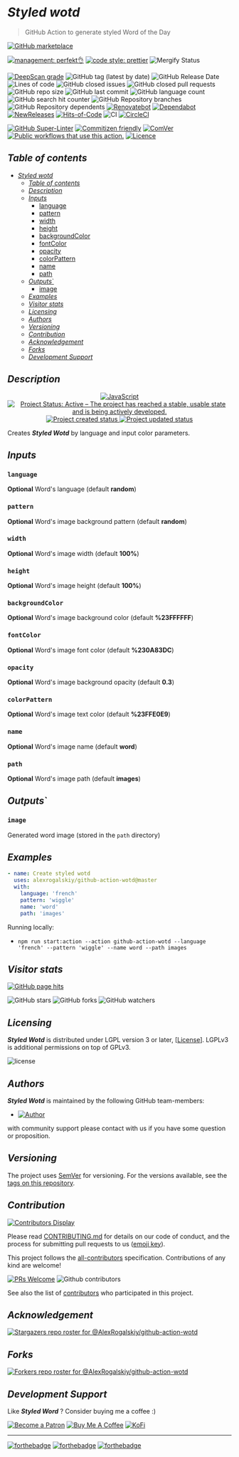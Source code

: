 # _Styled wotd_

> GitHub Action to generate styled Word of the Day

[![GitHub marketplace](https://img.shields.io/badge/marketplacegithub-styled--wotd-blue?logo=github)](https://github.com/marketplace/actions/styled-wotd)

[![management: perfekt👌](https://img.shields.io/badge/management-perfekt👌-red.svg)](https://github.com/lekterable/perfekt)
[![code style: prettier](https://img.shields.io/badge/code_style-prettier-ff69b4.svg)](https://github.com/prettier/prettier)
![Mergify Status](https://img.shields.io/endpoint.svg?url=https://gh.mergify.io/badges/AlexRogalskiy/github-action-wotd)

<!-- [![Become a sponsor](https://img.shields.io/badge/sponsor-AlexRogalskiy-181717.svg?logo=github)](https://github.com/sponsors/AlexRogalskiy)-->

[![DeepScan grade](https://deepscan.io/api/teams/11946/projects/15929/branches/326929/badge/grade.svg)](https://deepscan.io/dashboard#view=project&tid=11946&pid=15929&bid=326929)
![GitHub tag (latest by date)](https://img.shields.io/github/v/tag/AlexRogalskiy/github-action-wotd)
![GitHub Release Date](https://img.shields.io/github/release-date/AlexRogalskiy/github-action-wotd)
![Lines of code](https://tokei.rs/b1/github/AlexRogalskiy/github-action-wotd?category=lines)
![GitHub closed issues](https://img.shields.io/github/issues-closed/AlexRogalskiy/github-action-wotd)
![GitHub closed pull requests](https://img.shields.io/github/issues-pr-closed/AlexRogalskiy/github-action-wotd)
![GitHub repo size](https://img.shields.io/github/repo-size/AlexRogalskiy/github-action-wotd)
![GitHub last commit](https://img.shields.io/github/last-commit/AlexRogalskiy/github-action-wotd)
![GitHub language count](https://img.shields.io/github/languages/count/AlexRogalskiy/github-action-wotd)
![GitHub search hit counter](https://img.shields.io/github/search/AlexRogalskiy/github-action-wotd/goto)
![GitHub Repository branches](https://badgen.net/github/branches/AlexRogalskiy/github-action-wotd)
![GitHub Repository dependents](https://badgen.net/github/dependents-repo/AlexRogalskiy/github-action-wotd)
[![Renovatebot](https://badgen.net/badge/renovate/enabled/green?cache=300)](https://renovatebot.com/)
[![Dependabot](https://img.shields.io/badge/dependabot-enabled-1f8ceb.svg?style=flat-square)](https://dependabot.com/)
[![NewReleases](https://newreleases.io/badge.svg)](https://newreleases.io/github/AlexRogalskiy/github-action-wotd)
[![Hits-of-Code](https://hitsofcode.com/github/alexrogalskiy/github-action-wotd?branch=master)](https://hitsofcode.com/github/alexrogalskiy/github-action-wotd?branch=master/view?branch=master)
![CI](https://github.com/AlexRogalskiy/github-action-wotd/workflows/CI/badge.svg)
[![CircleCI](https://circleci.com/gh/AlexRogalskiy/github-action-wotd.svg?style=shield)](https://circleci.com/gh/AlexRogalskiy/github-action-wotd)

<!--[![codecov](https://codecov.io/gh/AlexRogalskiy/github-action-wotd/branch/master/graph/badge.svg)](https://codecov.io/gh/AlexRogalskiy/github-action-wotd)-->

[![GitHub Super-Linter](https://github.com/AlexRogalskiy/github-action-wotd/workflows/Lint%20Code%20Base/badge.svg)](https://github.com/marketplace/actions/super-linter)
[![Commitizen friendly](https://img.shields.io/badge/commitizen-friendly-brightgreen.svg)](http://commitizen.github.io/cz-cli/)
[![ComVer](https://img.shields.io/badge/ComVer-compliant-brightgreen.svg)][repo]
[![Public workflows that use this action.][total_usages]][search_results]
[![Licence][license_id]][license_content]

## _Table of contents_

<!--ts-->
   * [<em>Styled wotd</em>](#styled-wotd)
      * [<em>Table of contents</em>](#table-of-contents)
      * [<em>Description</em>](#description)
      * [<em>Inputs</em>](#inputs)
         * [language](#language)
         * [pattern](#pattern)
         * [width](#width)
         * [height](#height)
         * [backgroundColor](#backgroundcolor)
         * [fontColor](#fontcolor)
         * [opacity](#opacity)
         * [colorPattern](#colorpattern)
         * [name](#name)
         * [path](#path)
      * [<em>Outputs</em>`](#outputs)
         * [image](#image)
      * [<em>Examples</em>](#examples)
      * [<em>Visitor stats</em>](#visitor-stats)
      * [<em>Licensing</em>](#licensing)
      * [<em>Authors</em>](#authors)
      * [<em>Versioning</em>](#versioning)
      * [<em>Contribution</em>](#contribution)
      * [<em>Acknowledgement</em>](#acknowledgement)
      * [<em>Forks</em>](#forks)
      * [<em>Development Support</em>](#development-support)
<!--te-->

## _Description_

<p align="center" style="text-align:center;">
    <a href="https://www.typescriptlang.org/">
        <img src="https://img.shields.io/badge/javascript%20-%23323330.svg?&logo=javascript&logoColor=%23F7DF1E" alt="JavaScript" />
    </a>
    <a href="https://www.repostatus.org/#active">
        <img src="https://img.shields.io/badge/Project%20Status-Active-brightgreen" alt="Project Status: Active – The project has reached a stable, usable state and is being actively developed." />
    </a>
    <a href="https://badges.pufler.dev">
        <img src="https://badges.pufler.dev/created/AlexRogalskiy/github-action-wotd" alt="Project created status" />
    </a>
    <a href="https://badges.pufler.dev">
        <img src="https://badges.pufler.dev/updated/AlexRogalskiy/github-action-wotd" alt="Project updated status" />
    </a>
</p>

Creates _**Styled Wotd**_ by language and input color parameters.

## _Inputs_

### `language`

**Optional** Word's language (default **random**)

### `pattern`

**Optional** Word's image background pattern (default **random**)

### `width`

**Optional** Word's image width (default **100%**)

### `height`

**Optional** Word's image height (default **100%**)

### `backgroundColor`

**Optional** Word's image background color (default **%23FFFFFF**)

### `fontColor`

**Optional** Word's image font color (default **%230A83DC**)

### `opacity`

**Optional** Word's image background opacity (default **0.3**)

### `colorPattern`

**Optional** Word's image text color (default **%23FFE0E9**)

### `name`

**Optional** Word's image name (default **word**)

### `path`

**Optional** Word's image path (default **images**)

## _Outputs_`

### `image`

Generated word image (stored in the `path` directory)

## _Examples_

```yml
- name: Create styled wotd
  uses: alexrogalskiy/github-action-wotd@master
  with:
    language: 'french'
    pattern: 'wiggle'
    name: 'word'
    path: 'images'
```

Running locally:

- `npm run start:action --action github-action-wotd --language 'french' --pattern 'wiggle' --name word --path images`

## _Visitor stats_

[![GitHub page hits](https://hits.seeyoufarm.com/api/count/incr/badge.svg?url=https%3A%2F%2Fgithub.com%2FAlexRogalskiy%2Fgithub-action-wotd&count_bg=%2379C83D&title_bg=%23555555&icon=&icon_color=%23E7E7E7&title=hits&edge_flat=true)](https://hits.seeyoufarm.com)

![GitHub stars](https://img.shields.io/github/stars/AlexRogalskiy/github-action-wotd?style=social)
![GitHub forks](https://img.shields.io/github/forks/AlexRogalskiy/github-action-wotd?style=social)
![GitHub watchers](https://img.shields.io/github/watchers/AlexRogalskiy/github-action-wotd?style=social)

## _Licensing_

_**Styled Wotd**_ is distributed under LGPL version 3 or later,
[[License](https://github.com/AlexRogalskiy/github-action-wotd/blob/master/LICENSE)]. LGPLv3 is additional
permissions on top of GPLv3.

![license](https://user-images.githubusercontent.com/19885116/48661948-6cf97e80-ea7a-11e8-97e7-b45332a13e49.png)

## _Authors_

_**Styled Wotd**_ is maintained by the following GitHub team-members:

- [![Author](https://img.shields.io/badge/author-AlexRogalskiy-FB8F0A)](https://github.com/AlexRogalskiy)

with community support please contact with us if you have some question or proposition.

## _Versioning_

The project uses [SemVer](http://semver.org/) for versioning. For the versions available, see the [tags on
this repository][tags].

## _Contribution_

[![Contributors Display](https://badges.pufler.dev/contributors/AlexRogalskiy/github-action-wotd?size=50&padding=5&bots=true)](https://badges.pufler.dev)

Please read
[CONTRIBUTING.md](https://github.com/AlexRogalskiy/github-action-wotd/blob/master/.github/CONTRIBUTING.md)
for details on our code of conduct, and the process for submitting pull requests to us
([emoji key](https://allcontributors.org/docs/en/emoji-key)).

This project follows the [all-contributors](https://github.com/all-contributors/all-contributors)
specification. Contributions of any kind are welcome!

[![PRs Welcome](https://img.shields.io/badge/PRs-welcome-brightgreen.svg?style=flat-square)](http://makeapullrequest.com)
![Github contributors](https://img.shields.io/github/all-contributors/AlexRogalskiy/github-action-wotd)

See also the list of [contributors][contributors] who participated in this project.

## _Acknowledgement_

[![Stargazers repo roster for @AlexRogalskiy/github-action-wotd](https://reporoster.com/stars/AlexRogalskiy/github-action-wotd)][stars]

## _Forks_

[![Forkers repo roster for @AlexRogalskiy/github-action-wotd](https://reporoster.com/forks/AlexRogalskiy/github-action-wotd)][forkers]

## _Development Support_

Like _**Styled Word**_ ? Consider buying me a coffee :\)

[![Become a Patron](https://img.shields.io/badge/Become_Patron-Support_me_on_Patreon-blue.svg?style=flat-square&logo=patreon&color=e64413)](https://www.patreon.com/alexrogalskiy)
[![Buy Me A Coffee](https://img.shields.io/badge/Donate-Buy%20me%20a%20coffee-yellow.svg?logo=buy%20me%20a%20coffee)](https://www.buymeacoffee.com/AlexRogalskiy)
[![KoFi](https://img.shields.io/badge/Donate-Buy%20me%20a%20coffee-yellow.svg?logo=ko-fi)](https://ko-fi.com/alexrogalskiy)

---

[![forthebadge](https://img.shields.io/badge/made%20with-%20javascript-C1282D.svg?logo=javascript&style=for-the-badge)](https://www.javascript.com/)
[![forthebadge](https://img.shields.io/badge/powered%20by-%20github-7116FB.svg?logo=github&style=for-the-badge)](https://github.com/)
[![forthebadge](https://img.shields.io/badge/build%20with-%20%E2%9D%A4-B6FF9B.svg?logo=heart&style=for-the-badge)](https://forthebadge.com/)

[repo]: https://github.com/AlexRogalskiy/github-action-wotd
[tags]: https://github.com/AlexRogalskiy/github-action-wotd/tags
[issues]: https://github.com/AlexRogalskiy/github-action-wotd/issues
[pulls]: https://github.com/AlexRogalskiy/github-action-wotd/pulls
[wiki]: https://github.com/AlexRogalskiy/github-action-wotd/wiki
[stars]: https://github.com/AlexRogalskiy/github-action-wotd/stargazers
[forkers]: https://github.com/AlexRogalskiy/github-action-wotd/network/members
[contributors]: https://github.com/AlexRogalskiy/github-action-wotd/graphs/contributors
[license_id]: https://img.shields.io/github/license/AlexRogalskiy/github-action-wotd
[license_content]: https://github.com/AlexRogalskiy/github-action-wotd/blob/master/LICENSE
[total_usages]:
  https://img.shields.io/endpoint?url=https%3A%2F%2Fapi-git-master.endbug.vercel.app%2Fapi%2Fgithub-actions%2Fused-by%3Faction%3DAlexRogalskiy%2Fgithub-action-wotd%26badge%3Dtrue
[search_results]:
  https://github.com/search?o=desc&q=AlexRogalskiy/github-action-wotd+path%3A.github%2Fworkflows+language%3AYAML&s=&type=Code
